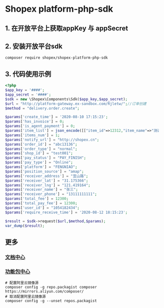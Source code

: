 # Shopex platform-php-sdk

## 1. 在开放平台上获取appKey 与 appSecret

## 2. 安装开放平台sdk
```shell script
composer require shopex/shopex-platform-php-sdk
```

## 3. 代码使用示例
```php
<?php
$app_key = '####';
$app_secret = '####';
$sdk = new \Shopex\Components\Sdk($app_key,$app_secret);
$url = "http://platform-gateway.ex-sandbox.com/Rjletw/";//订单创建
$method = "delivery.order.create";

$params['create_time'] = '2020-08-10 17:15:23';
$params['has_invoice'] = 0;
$params['is_agent_payment'] = 0;
$params['item_list'] = json_encode([["item_id"=>12312,"item_name"=>"测试商品","num"=>1,"price"=>12300,"total_item_fee"=>12300]]);
$params['items_num'] = 1;
$params['notify_url'] = "http://shopex.cn";
$params['order_id'] = "abc13136";
$params['order_type'] = "normal";
$params['shop_id'] = "test001";
$params['pay_status'] = "PAY_FINISH";
$params['pay_type'] = "Online";
$params['platform'] = "FENGNIAO";
$params['position_source'] = "amap";
$params['receiver_address'] = "宜山路";
$params['receiver_lat'] = "31.175366";
$params['receiver_lng'] = "121.419164";
$params['receiver_name'] = "张三";
$params['receiver_phone'] = "13111111111";
$params['total_fee'] = 12300;
$params['total_pay_fee'] = 12300;
$params['user_id'] = "1054182434";
$params['require_receive_time'] = '2020-08-12 18:15:23';

$result = $sdk->request($url,$method,$params);
var_dump($result);
```

## 更多
### [文档中心](http://platform-developer.ex-sandbox.com/docs)
### [功能包中心](http://platform-developer.ex-sandbox.com/pack)
```shell script
# 配置阿里云镜像源
composer config -g repo.packagist composer https://mirrors.aliyun.com/composer/
# 取消配置阿里云镜像源
composer config -g --unset repos.packagist
```
